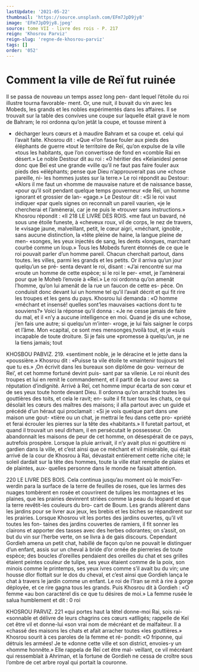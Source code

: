 ```yaml
---
lastUpdate: '2021-05-22'
thumbnail: 'https://source.unsplash.com/EFm7JpD9jy8'
image: 'EFm7JpD9jy8.jpeg'
source: tome VII - livre des rois - P. 217
reign: 'Khosrou Parviz'
reign-slug: 'regne-de-khosrou-parviz'
tags: []
order: '052'
---
```


# Comment la ville de Reï fut ruinée

Il se passa de nouveau un temps assez long pen- dant lequel l’étoile du roi illustre tourna favorable-
ment. Or, une nuit, il buvait du vin avec les Mobeds, les grands et les nobles expérimentés dans les affaires.
Il se trouvait sur la table des convives une coupe sur laquelle était gravé le nom de Bahram; le roi ordonna qu’on jetât la coupe, et tousse mirent à

- décharger leurs cœurs et à maudire Bahram et sa coupe et. celui qui l’avait faite. Khosrou dit : «Que «l’on fasse fouler aux pieds des éléphants de guerre «tout le territoire de Reï, qu’on expulse de la ville «tous les habitants, que l’on convertisse de fond en «comble Rai en désert.»
  Le noble Destour dit au roi : «0 héritier des «Keïanidesl pense donc que Beï est une grande «ville qu’il ne faut pas faire fouler aux pieds des «éléphants; pense que Dieu n’approuverait pas une
  «chose pareille, ni- les hommes justes sur la terre.» Le roi répondit au Destour: «Alors il me faut un «homme de mauvaise nature et de naissance basse, «pour qu’il soit pendant quelque temps gouverneur «de Reï, un homme ignorant et grossier de lan- «gage.» Le Destour dit : «Si le roi vaut indiquer «par quels signes on reconnaît un pareil vaurien,
  «je le chercherai et l’amènerai, car je ne puis le «trouver sans instructions.» Khosrou répondit : «Il
  218 LE LIVRE DES ROIS.
  «me faut un bavard, né sous une étoile funeste, à
  «cheveux roux, vil de corps, le nez de travers, le «visage jaune, malveillant, petit, le cœur aigri, «méchant, ignoble , sans aucune distinction, la «tête pleine de haine, la langue pleine de men- «songes, les yeux injectés de sang, les dents «longues, marchant courbé comme un loup.»
  Tous les Mobeds furent étonnés de ce que le roi
  pouvait parler d’un homme pareil. Chacun cherchait
  partout, dans toutes. les villes, parmi les grands et les petits. Or il arriva qu’un jour quelqu’un se pré-
  senta devant le roi, disant : «J’ai rencontré sur ma
  «route un homme de cette espèce; si le roi le per- «met, je l’amènerai pour que le Moheb l’envoie à
  «Reï.» Le roi ordonna qu’on amenât l’homme,
  qu’on lui amenât de la rue un faucon de cette es- pèce. On conduisit donc devant lui un homme tel qu’il l’avait décrit et qui fit rire les troupes et les
  gens du pays. Khosrou lui demanda : «O homme «méchant et insensé! quelles sont’les mauvaises
  «actions dont tu te souviens?» Voici la réponse qu’il
  donna : «Je ne cesse jamais de faire du mal, et il «n’y a aucune intelligence en moi. Quand je dis une «chose, j’en fais une autre; si quelqu’un m’inter-
  «roge, je lui fais saigner le corps et l’âme. Mon «capital, ce sont mes mensonges,tvoilà tout, et je
  «suis incapable de toute droiture. Si je fais une «promesse à quelqu’un, je ne la tiens jamais; tout

KHOSBOU PABVlZ. 219. «sentiment noble, je le déracine et le jette dans la
«poussière.» Khosrou dit : «Puisse ta vile étoile te «maintenir toujours tel que tu es.»
,On écrivit dans les bureaux son diplôme de gou-
verneur de Rei’, et cet homme fortuné devint puis-
sant par sa vilenie. Le roi réunit des troupes et lui
en remit le commandement, et il partit de la cour avec sa réputation d’indignité. Arrivé à Reï, cet
homme impur écarta de son cœur et de ses yeux toute honte devant Dieu. Il ordonna qu’on arrachât toutes les gouttières des toits, et cela le ravit; en- suite il fit tuer tous les chats, ce qui désolait les cœurs des maîtres des maisons; il alla partout avec un guide et précédé d’un héraut qui proclamait :
«Si je vois quelque part dans une maison une gout- «tière ou un chat, je mettrai le feu dans cette pro- «priété et ferai écrouler les pierres sur la tête des «habitants.» Il furetait partout, et quand il trouvait
un seul dirham, il en persécutait le possesseur. On abandonnait les maisons de peur de cet homme, on désespérait de ce pays, autrefois prospère. Lorsque
la pluie arrivait, il n’y avait plus ni gouttière ni gardien dans la ville, et c’est ainsi que ce méchant
et vil misérable, qui était arrivé de la cour de Khosrou à Rai, dévastait entièrement cette riche
cité; le soleil dardait sur la tête des hommes, toute
la ville était remplie de plaies et de plaintes, aux- quelles personne dans le monde ne faisait attention.

220 LE LIVRE DES BOIS.
Cela continua jusqu’au moment où le mois’Fer-
werdin para la surface de la terre de feuilles de roses, que les larmes des nuages tombèrent en rosée
et couvrirent de tulipes les montagnes et les plaines, que les prairies devinrent striées comme la peau du léopard et que la terre revêtit-les couleurs du bro- cart de Boum. Les grands allèrent dans les jardins pour se livrer aux jeux, les brebis et les biches se répandirent sur les prairies. Lorsque Khosrou vit les portes des jardins ouvertes, qu’il vit toutes les fon- taines des jardins couvertes de ramiers, il fit sonner les clairons et apporter des tasses avec des herbes odorantes; on s’assit, on but du vin sur l’herbe
verte, on se livra à de gais discours.
Cependant Gordieh amena un petit chat, habillé
de façon qu’on ne pouvait le distinguer d’un enfant,
assis sur un cheval à bride d’or ornée de pierreries
de toute espèce; des boucles d’oreilles pendaient des oreilles du chat et ses grilles étaient peintes couleur de tulipe, ses yeux étaient comme de la poix, son minois comme le printemps, ses yeux ivres comme s’il avait bu du vin; une housse dlor flottait sur le
dos du cheval, et c’est ainsi que Gordieh lança le chat
à travers le jardin comme un enfant. Le roi de l’Iran
se mit à rire à gorge déployée, et ce rire gagna tous
les grands. Puis Khosrou dit à Gordieh : «O femme «au bon caractèrel dis ce que tu désires de moi.»
La femme rusée le salua humblement et dit : 0 roi

KHOSROU PARVIZ. 221 «qui portes haut la têtel donne-moi Rai, sois rai-
«sonnable et délivre de leurs chagrins ces cœurs «atlligés; rappelle de Keï cet être vil et donne-lui «son vrai nom de mécréant et de malfaiteur. Il a «chassé des maisons les chats et afait arracher toutes «les gouttières.»
Khosrou sourit à ces paroles de la femme et ré-
pondit: «O friponne, qui détruis les armées! Je te
«donne cette ville et son district, envoies-y un «homme honnête.» Elle rappela de Reï cet être mal- veillant, ce vil mécréant qui ressemblait à Ahriman,
et la fortune de Gordieh ne cessa de croître sous l’ombre de cet arbre royal qui portait la couronne.
